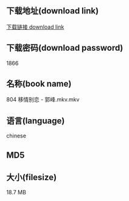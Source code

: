 ## 下载地址(download link)
[下载链接 download link](https://tutu365.netlify.app/?s=804+%E7%A7%BB%E6%83%85%E5%88%AB%E6%81%8B+-+%E9%83%AD%E5%B3%B0.mkv)

## 下载密码(download password)
1866

## 名称(book name)
804 移情别恋 - 郭峰.mkv.mkv

## 语言(language)
chinese

## MD5


## 大小(filesize)
18.7 MB
